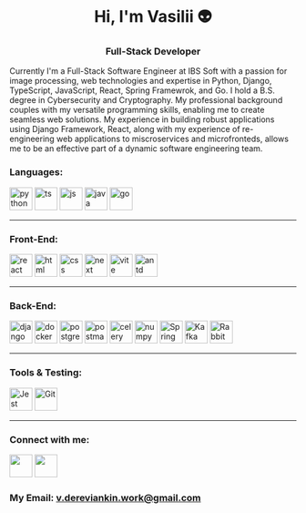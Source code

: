 <h1 align="center">Hi, I'm Vasilii 👽</h1>
<h3 align="center">Full-Stack Developer</h1>

Currently I'm a Full-Stack Software Engineer at IBS Soft with a passion for image processing, web technologies and expertise in Python, Django, TypeScript, JavaScript, React, Spring Framewrok, and Go. I hold a B.S. degree in Cybersecurity and Cryptography. My professional background couples with my versatile programming skills, enabling me to create seamless web solutions. My experience in building robust applications using Django Framework, React, along with my experience of re-engineering web applications to miscroservices and microfronteds, allows me to be an effective part of a dynamic software engineering team.

### Languages:
<div>
  <a href="https://www.python.org/"><img src="https://cdn.jsdelivr.net/gh/devicons/devicon/icons/python/python-original-wordmark.svg" width="40" height="40" alt="python" title="Python" /></a>
  <a href="https://www.typescriptlang.org/"><img src="https://cdn.jsdelivr.net/gh/devicons/devicon/icons/typescript/typescript-original.svg" width="40" height="40" alt="ts" title="TypeScript" /></a>
  <a href="https://developer.mozilla.org/en-US/docs/Web/JavaScript"><img src="https://cdn.jsdelivr.net/gh/devicons/devicon/icons/javascript/javascript-original.svg" width="40" height="40" alt="js" title="JavaScript" /></a>
  <a href="https://www.java.com/en/"><img src="https://cdn.jsdelivr.net/gh/devicons/devicon/icons/java/java-original-wordmark.svg" width="40" height="40" alt="java" title="Java" /></a>
  <a href="https://go.dev/"><img src="https://cdn.jsdelivr.net/gh/devicons/devicon/icons/go/go-original-wordmark.svg" width="40" height="40" alt="go" title="Go" /></a>
</div>

---

### Front-End:
<div>
  <a href="https://react.dev/"><img src="https://cdn.jsdelivr.net/gh/devicons/devicon/icons/react/react-original.svg" width="40" height="40" alt="react" title="React" /></a>
  <a href="https://www.w3.org/html/"><img src="https://cdn.jsdelivr.net/gh/devicons/devicon/icons/html5/html5-original-wordmark.svg" width="40" height="40" alt="html" title="HTML" /></a>
<a href="https://www.w3schools.com/css/"><img src="https://cdn.jsdelivr.net/gh/devicons/devicon/icons/css3/css3-original-wordmark.svg" width="40" height="40" alt="css" title="CSS" /></a>
  <a href="https://nextjs.org/"><img src="https://cdn.jsdelivr.net/gh/devicons/devicon/icons/nextjs/nextjs-original-wordmark.svg" width="40" height="40" alt="next" title="Next.js" /></a>
  <a href="https://vitejs.dev/"><img src="https://skillicons.dev/icons?i=vite" width="40" height="40" alt="vite" title="Vite" /></a>
  <a href="https://ant.design/"><img src="https://gw.alipayobjects.com/zos/rmsportal/KDpgvguMpGfqaHPjicRK.svg" width="40" height="40" alt="antd" title="Ant Design" /></a>
</div>

---

### Back-End:
<div>
  <a href="https://www.djangoproject.com/"><img src="https://cdn.jsdelivr.net/gh/devicons/devicon/icons/django/django-plain-wordmark.svg" width="40" height="40" alt="django" title="Django" /></a>
  <a href="https://www.docker.com/"><img src="https://cdn.jsdelivr.net/gh/devicons/devicon/icons/docker/docker-original-wordmark.svg" width="40" height="40" alt="docker" title="Docker" /></a>
  <a href="https://www.postgresql.org/"><img src="https://cdn.jsdelivr.net/gh/devicons/devicon/icons/postgresql/postgresql-original-wordmark.svg" width="40" height="40" alt="postgresql" title="PostgreSQL" /></a>
  <a href="https://www.postman.com/"><img src="https://skillicons.dev/icons?i=postman" width="40" height="40" alt="postman" title="Postman" /></a>
  <a href="https://docs.celeryq.dev/en/stable/"><img src="https://docs.celeryq.dev/en/stable/_static/celery_512.png" width="40" height="40" alt="celery" title="Celery" /></a>
  <a href="https://numpy.org/"><img src="https://cdn.jsdelivr.net/gh/devicons/devicon/icons/numpy/numpy-original.svg" width="40" height="40" alt="numpy" title="Numpy" /></a>
  <a href="https://spring.io/"><img src="https://cdn.jsdelivr.net/gh/devicons/devicon/icons/spring/spring-original-wordmark.svg" width="40" height="40" alt="Spring" title="Spring Framework" /></a>
  <a href="https://kafka.apache.org/"><img src="https://cdn.jsdelivr.net/gh/devicons/devicon/icons/apachekafka/apachekafka-original.svg" width="40" height="40" alt="Kafka" title="Kafka" /></a>
  <a href="https://www.rabbitmq.com/"><img src="https://skillicons.dev/icons?i=rabbitmq" width="40" height="40" alt="RabbitMQ" title="RabbitMQ" /></a>
</div>

---

### Tools & Testing:
<div>
    <a href="https://jestjs.io/"><img src="https://cdn.jsdelivr.net/gh/devicons/devicon/icons/jest/jest-plain.svg" width="40" height="40" alt="Jest" title="Jest" /></a>
  <a href="https://git-scm.com/"><img src="https://cdn.jsdelivr.net/gh/devicons/devicon/icons/git/git-original.svg" width="40" height="40" alt="Git" title="Git" /></a>      
</div>

---

### Connect with me:
<div>
  <a href="https://www.linkedin.com/in/vasilii-dereviankin/"><img src="https://cdn.jsdelivr.net/gh/devicons/devicon/icons/linkedin/linkedin-original.svg" width="40" height="40" /></a>
  <a href="https://www.instagram.com/tea_passenger_pigeon?igsh=OGQ5ZDc2ODk2ZA=="><img src="https://skillicons.dev/icons?i=instagram" width="40" height="40" /></a>
</div>

### My Email: v.dereviankin.work@gmail.com

<!--
**vasilii314/vasilii314** is a ✨ _special_ ✨ repository because its `README.md` (this file) appears on your GitHub profile.

Here are some ideas to get you started:

- 🔭 I’m currently working on ...
- 🌱 I’m currently learning ...
- 👯 I’m looking to collaborate on ...
- 🤔 I’m looking for help with ...
- 💬 Ask me about ...
- 📫 How to reach me: ...
- 😄 Pronouns: ...
- ⚡ Fun fact: ...
-->
